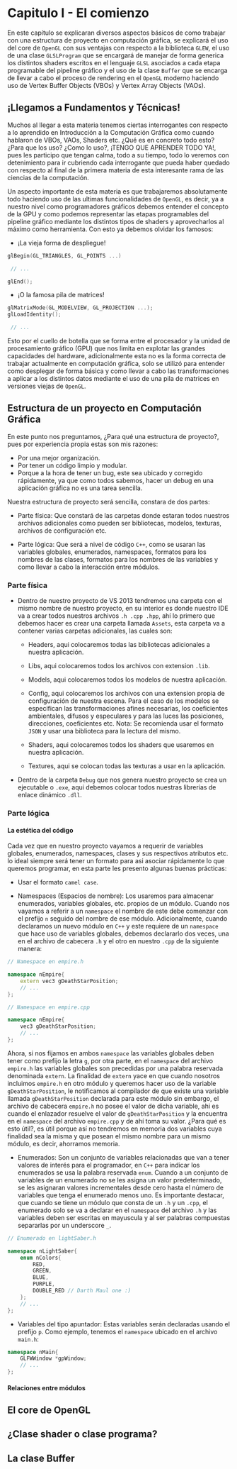 # Capitulo I - El comienzo

En este capítulo se explicaran diversos aspectos básicos de como trabajar con una estructura de proyecto en computación gráfica, se explicará el uso del core de `OpenGL` con sus ventajas con respecto a la biblioteca `GLEW`, el uso de una clase `GLSLProgram` que se encargará de manejar de forma generica los distintos shaders escritos en el lenguaje `GLSL` asociados a cada etapa programable del pipeline gráfico y el uso de la clase `Buffer` que se encarga de llevar a cabo el proceso de rendering en el `OpenGL` moderno haciendo uso de Vertex Buffer Objects (VBOs) y Vertex Array Objects (VAOs).

## ¡Llegamos a Fundamentos y Técnicas!

Muchos al llegar a esta materia tenemos ciertas interrogantes con respecto a lo aprendido en Introducción a la Computación Gráfica como cuando hablaron de VBOs, VAOs, Shaders etc. ¿Qué es en concreto todo esto? ¿Para que los uso? ¿Como lo uso?, ¡TENGO QUE APRENDER TODO YA!, pues les participo que tengan calma, todo a su tiempo, todo lo veremos con detenimiento para ir cubriendo cada interrogante que pueda haber quedado con respecto al final de la primera materia de esta interesante rama de las ciencias de la computación.

Un aspecto importante de esta materia es que trabajaremos absolutamente todo haciendo uso de las ultimas funcionalidades de `OpenGL`, es decir, ya a nuestro nivel como programadores gráficos debemos entender el concepto de la GPU y como podemos representar las etapas programables del pipeline gráfico mediante los distintos tipos de shaders y aprovecharlos al máximo como herramienta. Con esto ya debemos olvidar los famosos:

* ¡La vieja forma de despliegue!

```c++
glBegin(GL_TRIANGLES, GL_POINTS ...)

 // ...

glEnd();
```

* ¡O la famosa pila de matrices!

```c++
glMatrixMode(GL_MODELVIEW, GL_PROJECTION ...);
glLoadIdentity();

 // ...

```

Esto por el cuello de botella que se forma entre el procesador y la unidad de procesamiento gráfico (GPU) que nos limita en explotar las grandes capacidades del hardware, adicionalmente esta no es la forma correcta de trabajar actualmente en computación gráfica, solo se utilizó para entender como desplegar de forma básica y como llevar a cabo las transformaciones a aplicar a los distintos datos mediante el uso de una pila de matrices en versiones viejas de `OpenGL`.

## Estructura de un proyecto en Computación Gráfica

En este punto nos preguntamos, ¿Para qué una estructura de proyecto?, pues por experiencia propia estas son mis razones:

* Por una mejor organización.
* Por tener un código limpio y modular.
* Porque a la hora de tener un bug, este sea ubicado y corregido rápidamente, ya que como todos sabemos, hacer un debug en una aplicación gráfica no es una tarea sencilla.

Nuestra estructura de proyecto será sencilla, constara de dos partes:

* Parte física: Que constará de las carpetas donde estaran todos nuestros archivos adicionales como pueden ser bibliotecas, modelos, texturas, archivos de configuración etc.

* Parte lógica: Que será a nivel de código `C++`, como se usaran las variables globales, enumerados, namespaces, formatos para los nombres de las clases, formatos para los nombres de las variables y como llevar a cabo la interacción entre módulos.

### Parte física

* Dentro de nuestro proyecto de VS 2013 tendremos una carpeta con el mismo nombre de nuestro proyecto, en su interior es donde nuestro IDE va a crear todos nuestros archivos `.h .cpp .hpp`, ahí lo primero que debemos hacer es crear una carpeta llamada `Assets`, esta carpeta va a contener varias carpetas adicionales, las cuales son:

	* Headers, aqui colocaremos todas las bibliotecas adicionales a nuestra aplicación.

	* Libs, aqui colocaremos todos los archivos con extension `.lib`.

	* Models, aqui colocaremos todos los modelos de nuestra aplicación.

	* Config, aqui colocaremos los archivos con una extension propia de configuración de nuestra escena. Para el caso de los modelos se especifican las transformaciones afines necesarias, los coeficientes ambientales, difusos y especulares y para las luces las posiciones, direcciones, coeficientes etc. Nota: Se recomienda usar el formato `JSON` y usar una biblioteca para la lectura del mismo.

	* Shaders, aqui colocaremos todos los shaders que usaremos en nuestra aplicación.

	* Textures, aqui se colocan todas las texturas a usar en la aplicación.

* Dentro de la carpeta `Debug` que nos genera nuestro proyecto se crea un ejecutable o `.exe`, aqui debemos colocar todos nuestras librerias de enlace dinámico `.dll`.

### Parte lógica

#### La estética del código

Cada vez que en nuestro proyecto vayamos a requerir de variables globales, enumerados, namespaces, clases y sus respectivos atributos etc. lo ideal siempre será tener un formato para asi asociar rápidamente lo que queremos programar, en esta parte les presento algunas buenas prácticas:

* Usar el formato `camel case`.

* Namespaces (Espacios de nombre): Los usaremos para almacenar enumerados, variables globales, etc. propios de un módulo. Cuando nos vayamos a referir a un `namespace` el nombre de este debe comenzar con el prefijo `n` seguido del nombre de ese módulo. Adicionalmente, cuando declaramos un nuevo módulo en `C++` y este requiere de un `namespace` que hace uso de variables globales, debemos declararlo dos veces, una en el archivo de cabecera `.h` y el otro en nuestro `.cpp` de la siguiente manera:

```c++
// Namespace en empire.h 

namespace nEmpire{
	extern vec3 gDeathStarPosition;
	// ...
};

// Namespace en empire.cpp

namespace nEmpire{
	vec3 gDeathStarPosition;
	// ...
};
```

Ahora, si nos fijamos en ambos `namespace` las variables globales deben tener como prefijo la letra `g`, por otra parte, en el `namespace` del archivo `empire.h` las variables globales son precedidas por una palabra reservada denominada `extern`. La finalidad de `extern` yace en que cuando nosotros incluimos `empire.h` en otro módulo y queremos hacer uso de la variable `gDeathStarPosition`, le notificamos al compilador de que existe una variable llamada `gDeathStarPosition` declarada para este módulo sin embargo, el archivo de cabecera `empire.h` no posee el valor de dicha variable, ahi es cuando el enlazador resuelve el valor de `gDeathStarPosition` y la encuentra en el `namespace` del archivo `empire.cpp` y de ahí toma su valor. ¿Para qué es esto útil?, es útil porque así no tendremos en memoria dos variables cuya finalidad sea la misma y que posean el mismo nombre para un mismo módulo, es decir, ahorramos memoria.

* Enumerados: Son un conjunto de variables relacionadas que van a tener valores de interés para el programador, en `C++` para indicar los enumerados se usa la palabra reservada `enum`. Cuando a un conjunto de variables de un enumerado no se les asigna un valor predeterminado, se les asignaran valores incrementales desde cero hasta el número de variables que tenga el enumerado menos uno. Es importante destacar, que cuando se tiene un módulo que consta de un `.h` y un `.cpp`, el enumerado solo se va a declarar en el `namespace` del archivo `.h` y las variables deben ser escritas en mayuscula y al ser palabras compuestas separarlas por un underscore `_`.

```c++
// Enumerado en lightSaber.h 

namespace nLightSaber{
	enum nColors{
		RED,
		GREEN,
		BLUE,
		PURPLE,
		DOUBLE_RED // Darth Maul one :)
	};
	// ...
};
```

* Variables del tipo apuntador: Estas variables serán declaradas usando el prefijo `p`. Como ejemplo, tenemos el `namespace` ubicado en el archivo `main.h`:

```c++
namespace nMain{
	GLFWWindow *gpWindow;
	// ...
};
```

#### Relaciones entre módulos

## El core de OpenGL

## ¿Clase shader o clase programa?

## La clase Buffer